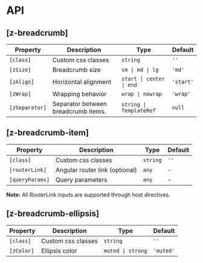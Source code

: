 # API

## [z-breadcrumb]

| Property       | Description                         | Type                     | Default   |
| -------------- | ----------------------------------- | ------------------------ | --------- |
| `[class]`      | Custom css classes                  | `string`                 | `''`      |
| `[zSize]`      | Breadcrumb size                     | `sm \| md \| lg`         | `'md'`    |
| `[zAlign]`     | Horizontal alignment                | `start \| center \| end` | `'start'` |
| `[zWrap]`      | Wrapping behavior                   | `wrap \| nowrap`         | `'wrap'`  |
| `[zSeparator]` | Separator between breadcrumb items. | `string \| TemplateRef`  | `null`    |

## [z-breadcrumb-item]

| Property        | Description                    | Type     | Default |
| --------------- | ------------------------------ | -------- | ------- |
| `[class]`       | Custom css classes             | `string` | `''`    |
| `[routerLink]`  | Angular router link (optional) | `any`    | -       |
| `[queryParams]` | Query parameters               | `any`    | -       |

**Note:** All RouterLink inputs are supported through host directives.

## [z-breadcrumb-ellipsis]

| Property   | Description        | Type              | Default   |
| ---------- | ------------------ | ----------------- | --------- |
| `[class]`  | Custom css classes | `string`          | `''`      |
| `[zColor]` | Ellipsis color     | `muted \| strong` | `'muted'` |
